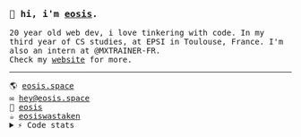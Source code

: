 <samp>
    <h3>👋 hi, i'm <a href="https://eosis.space">eosis</a>.</h3>
    20 year old web dev, i love tinkering with code. In my third year of CS studies, at EPSI in             Toulouse, France. I'm also an intern at @MXTRAINER-FR.
    <br />
    Check my <a href="https://eosis.space">website</a> for more.
    <br />
  <hr></hr>
    🌎 <a href="https://eosis.space" target="_blank">eosis.space</a>
    <br/>
    ✉️ <a href="mailto:eosis.space" target="_blank">hey@eosis.space</a>
    <br/>
    💬 <a href="https://discord.com/users/290482004435271680" target="_blank">eosis</a>
    <br/>
    ☕ <a href="https://ko-fi.com/eosiswastaken"target="_blank">eosiswastaken</a>
  <details>
  <summary>⚡ Code stats</summary>
  
  [![trophy](https://github-profile-trophy.vercel.app/?username=eosiswastaken&theme=onedark)](https://github.com/ryo-ma/github-profile-trophy)
  ![Eosis's GitHub stats](https://github-readme-stats.vercel.app/api?username=eosiswastaken&show_icons=true&count_private=true&theme=codeSTACKr)
  <img src='https://github-readme-stats.vercel.app/api/top-langs/?username=eosiswastaken&langs_count=10&theme=codeSTACKr&layout=compact' width="37%" height="37%">
  </details>
</samp>


